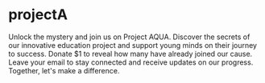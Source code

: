 # projectA
Unlock the mystery and join us on Project AQUA. Discover the secrets of our innovative education project and support young minds on their journey to success. Donate $1 to reveal how many have already joined our cause. Leave your email to stay connected and receive updates on our progress. Together, let's make a difference.
